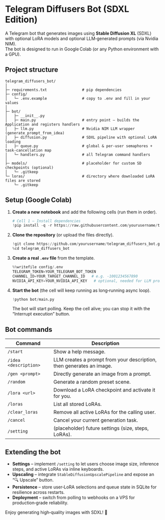 # Telegram Diffusers Bot (SDXL Edition)

A Telegram bot that generates images using **Stable Diffusion XL** (SDXL) with optional LoRA models and optional LLM‑generated prompts (via Nvidia NIM).  
The bot is designed to run in Google Colab (or any Python environment with a GPU).

## Project structure

```
telegram_diffusers_bot/
│
├─ requirements.txt                # pip dependencies
├─ config/
│   └─ .env.example                # copy to .env and fill in your values
│
├─ bot/
│   ├─ __init__.py
│   ├─ main.py                     # entry point – builds the Application and registers handlers
│   ├─ llm.py                      # Nvidia NIM LLM wrapper (generate_prompt_from_idea)
│   ├─ diffusion.py                # SDXL pipeline with optional LoRA loading
│   ├─ queue.py                    # global & per‑user semaphores + task‑cancellation map
│   └─ handlers.py                 # all Telegram command handlers
│
├─ models/                         # placeholder for custom SD checkpoints (optional)
│   └─ .gitkeep
└─ loras/                          # directory where downloaded LoRA files are stored
    └─ .gitkeep
```

## Setup (Google Colab)

1. **Create a new notebook** and add the following cells (run them in order).

   ```python
   # Cell 1 – Install dependencies
   !pip install -q -r https://raw.githubusercontent.com/yourusername/telegram_diffusers_bot/main/requirements.txt
   ```

2. **Clone the repository** (or upload the files directly).

   ```python
   !git clone https://github.com/yourusername/telegram_diffusers_bot.git
   %cd telegram_diffusers_bot
   ```

3. **Create a real `.env` file** from the template.

   ```python
   %%writefile config/.env
   TELEGRAM_TOKEN=YOUR_TELEGRAM_BOT_TOKEN
   CHANNEL_ID=YOUR_TARGET_CHANNEL_ID   # e.g. -1001234567890
   NVIDIA_API_KEY=YOUR_NVIDIA_API_KEY   # optional, needed for LLM prompt generation
   ```

4. **Start the bot** (the cell will keep running as long‑running async loop).

   ```python
   !python bot/main.py
   ```

   The bot will start polling. Keep the cell alive; you can stop it with the “Interrupt execution” button.

## Bot commands

| Command | Description |
|---------|-------------|
| `/start` | Show a help message. |
| `/idea <description>` | LLM creates a prompt from your description, then generates an image. |
| `/gen <prompt>` | Directly generate an image from a prompt. |
| `/random` | Generate a random preset scene. |
| `/lora <url>` | Download a LoRA checkpoint and activate it for you. |
| `/loras` | List all stored LoRAs. |
| `/clear_loras` | Remove all active LoRAs for the calling user. |
| `/cancel` | Cancel your current generation task. |
| `/setting` | (placeholder) future settings (size, steps, LoRAs). |

## Extending the bot

* **Settings** – implement `/setting` to let users choose image size, inference steps, and active LoRAs via inline keyboards.  
* **Upscaling** – integrate `StableDiffusionUpscalePipeline` and expose an “🔍 Upscale” button.  
* **Persistence** – store user‑LoRA selections and queue state in SQLite for resilience across restarts.  
* **Deployment** – switch from polling to webhooks on a VPS for production‑grade reliability.

Enjoy generating high‑quality images with SDXL! 🚀
